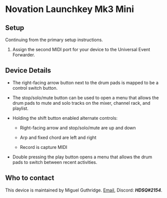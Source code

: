 
# Novation Launchkey Mk3 Mini

## Setup

Continuing from the primary setup instructions.

1. Assign the second MIDI port for your device to the Universal Event
   Forwarder.

## Device Details

* The right-facing arrow button next to the drum pads is mapped to be a
  control switch button.

* The stop/solo/mute button can be used to open a menu that allows the drum
  pads to mute and solo tracks on the mixer, channel rack, and playlist.

* Holding the shift button enabled alternate controls:

  * Right-facing arrow and stop/solo/mute are up and down

  * Arp and fixed chord are left and right

  * Record is capture MIDI

* Double pressing the play button opens a menu that allows the drum pads to
  switch between recent activities.

## Who to contact

This device is maintained by Miguel Guthridge. [Email](mailto:hdsq@outlook.com),
Discord: ***HDSQ#2154***.
